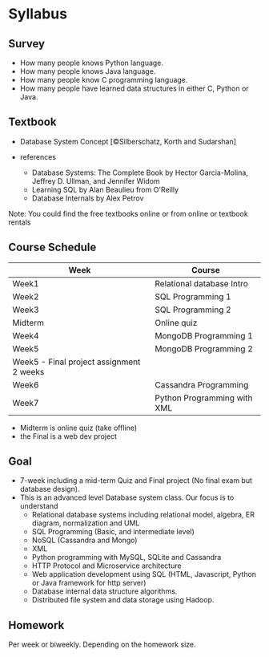 # Syllabus

## Survey

* How many people knows Python language.
* How many people knows Java language.
* How many people know C programming language.
* How many people have learned data structures in either C, Python or Java.


## Textbook

* Database System Concept [©Silberschatz, Korth and Sudarshan]

* references
  * Database Systems: The Complete Book by Hector Garcia-Molina, Jeffrey D. Ullman, and Jennifer Widom
  * Learning SQL by Alan Beaulieu from O'Reilly
  * Database Internals by Alex Petrov

Note: You could find the free textbooks online or from online or textbook rentals

## Course Schedule

| Week    | Course                           |
|---------|----------------------------------|
| Week1   | Relational database Intro        |
| Week2   | SQL Programming 1                |
| Week3   | SQL Programming 2                |
| Midterm | Online quiz                      |
| Week4   | MongoDB Programming 1            |
| Week5   | MongoDB Programming 2            |
| Week5 - Final project assignment 2 weeks   |
| Week6 | Cassandra Programming              |
| Week7 | Python Programming with XML        |

* Midterm is online quiz (take offline)
* the Final is a web dev project

## Goal

* 7-week including a mid-term Quiz and Final project (No final exam but database design).
* This is an advanced level Database system class. Our focus is to understand
  * Relational database systems including relational model, algebra, ER diagram, normalization and UML
  * SQL Programming (Basic, and intermediate level)
  * NoSQL (Cassandra and Mongo)
  * XML
  * Python programming with MySQL, SQLite and Cassandra
  * HTTP Protocol and Microservice architecture
  * Web application development using SQL (HTML, Javascript, Python or Java framework for http server)
  * Database internal data structure algorithms.
  * Distributed file system and data storage using Hadoop.

## Homework

Per week or biweekly. Depending on the homework size.
